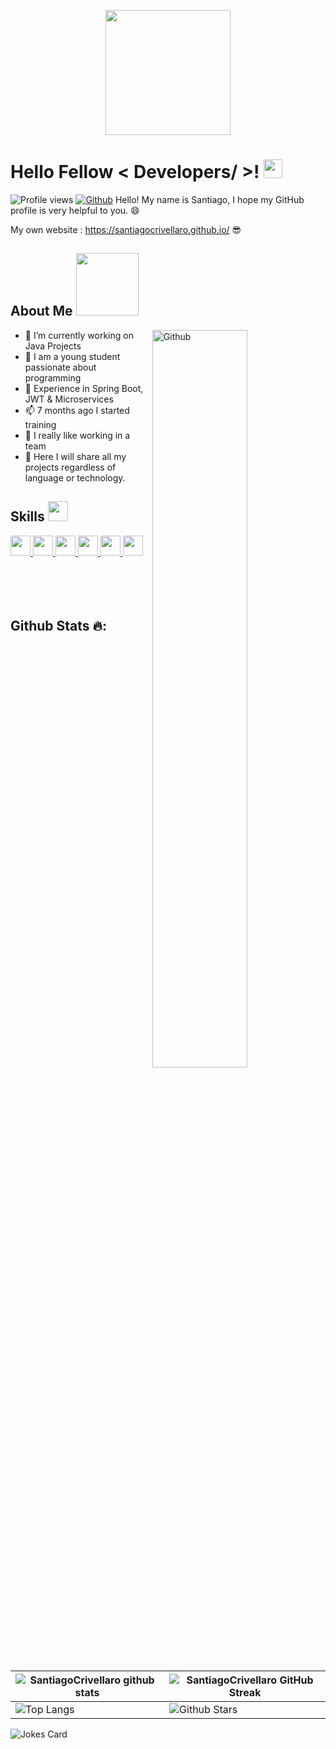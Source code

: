 
<p align="center">
    <img width="200" src="https://avatars.githubusercontent.com/u/177893287?s=400&u=ab493c7b0cb83dcb2e43c7ef6436d5586c63f3a9&v=4">
</p>

<h1> Hello Fellow < Developers/ >! <img src = "https://raw.githubusercontent.com/MartinHeinz/MartinHeinz/master/wave.gif" width = 30px> </h1>
<p align='center'>
</p>


![Profile views](https://visitor-badge.glitch.me/badge?page_id=SantiagoCrivellaro.SantiagoCrivellaro)
[![Github](https://img.shields.io/github/followers/SantiagoCrivellaro?label=Follow&style=social)](https://github.com/SantiagoCrivellaro)
Hello! My name is Santiago, I hope my GitHub profile is very helpful to you. :smile: 
</div>

My own website : https://santiagocrivellaro.github.io/ 😎

<h2> About Me <img src = "https://media0.giphy.com/media/KDDpcKigbfFpnejZs6/giphy.gif?cid=ecf05e47oy6f4zjs8g1qoiystc56cu7r9tb8a1fe76e05oty&rid=giphy.gif" width = 100px></h2>

<img width="55%" align="right" alt="Github" src="https://raw.githubusercontent.com/onimur/.github/master/.resources/git-header.svg" />

- 🔭 I’m currently working on Java Projects
- 🌱 I am a young student passionate about programming
- 🧨 Experience in Spring Boot, JWT & Microservices
- 📫 7 months ago I started training 
- 👯 I really like working in a team
- 🤔 Here I will share all my projects regardless of language or technology.

<h2> Skills <img src = "https://media2.giphy.com/media/QssGEmpkyEOhBCb7e1/giphy.gif?cid=ecf05e47a0n3gi1bfqntqmob8g9aid1oyj2wr3ds3mg700bl&rid=giphy.gif" width = 32px> </h2>
<a href= https://github.com/Aditya664?tab=repositories&q=&type=&language=sqlite&sort= > <img width ='32px' src ='https://raw.githubusercontent.com/rahulbanerjee26/githubAboutMeGenerator/main/icons/sqlite.svg'> </a>
<a href= https://github.com/Aditya664?tab=repositories&q=&type=&language=git&sort= > <img width ='32px' src ='https://raw.githubusercontent.com/rahulbanerjee26/githubAboutMeGenerator/main/icons/git.svg'> </a>
<a href= https://github.com/Aditya664?tab=repositories&q=&type=&language=github&sort= > <img width ='32px' src ='https://raw.githubusercontent.com/rahulbanerjee26/githubAboutMeGenerator/main/icons/github.svg'> </a>
<a href= https://github.com/Aditya664?tab=repositories&q=&type=&language=docker&sort= > <img width ='32px' src ='https://raw.githubusercontent.com/rahulbanerjee26/githubAboutMeGenerator/main/icons/docker.svg'> </a>
<a href= https://github.com/Aditya664?tab=repositories&q=&type=&language=vscode&sort= > <img width ='32px' src ='https://seekicon.com/free-icon-download/visual-studio-code_2.svg'> </a>
<a href= https://github.com/Aditya664?tab=repositories&q=&type=&language=netbeans&sort= > <img width ='32px' src ='https://blog.idrsolutions.com/app/uploads/2019/08/1200px-Apache_NetBeans_Logo.svg_-1-768x886.png'> </a>


<br>
<br>







<br> 
<br> 
<br> 

  <h2>Github Stats 🔥:</h2>

<br> 

| ![SantiagoCrivellaro github stats](https://github-readme-stats.vercel.app/api?username=SantiagoCrivellaro&show_icons=true&theme=tokyonight) | ![SantiagoCrivellaro GitHub Streak](https://github-readme-streak-stats.herokuapp.com/?user=SantiagoCrivellaro&theme=tokyonight) |
| --- | --- |
| ![Top Langs](https://github-readme-stats.vercel.app/api/top-langs/?username=SantiagoCrivellaro&theme=tokyonight) | ![Github Stars](https://github-readme-stats.vercel.app/api?username=SantiagoCrivellaro&show_icons=true&locale=en&count_private=true&hide_rank=true&custom_title=My%20GitHub%20Stats&disable_animations=true&theme=tokyonight) |

![Jokes Card](https://readme-jokes.vercel.app/api?theme=tokyonight)
<br>
<br>
  <br>

<br>






